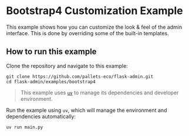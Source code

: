 # Bootstrap4 Customization Example

This example shows how you can customize the look & feel of the admin interface. This is done by overriding some of the built-in templates.

## How to run this example

Clone the repository and navigate to this example:

```shell
git clone https://github.com/pallets-eco/flask-admin.git
cd flask-admin/examples/bootstrap4
```

> This example uses [`uv`](https://docs.astral.sh/uv/) to manage its dependencies and developer environment.

Run the example using `uv`, which will manage the environment and dependencies automatically:

```shell
uv run main.py
```
